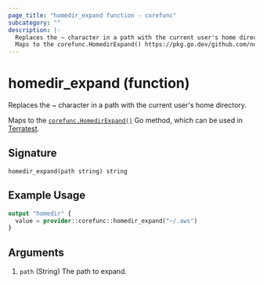 ```yaml
---
page_title: "homedir_expand function - corefunc"
subcategory: ""
description: |-
  Replaces the ~ character in a path with the current user's home directory.
  Maps to the corefunc.HomedirExpand() https://pkg.go.dev/github.com/northwood-labs/terraform-provider-corefunc/v2/corefunc#HomedirExpand Go method, which can be used in Terratest https://terratest.gruntwork.io.
---
```


# homedir_expand (function)

Replaces the ~ character in a path with the current user's home directory.

Maps to the [`corefunc.HomedirExpand()`](https://pkg.go.dev/github.com/northwood-labs/terraform-provider-corefunc/v2/corefunc#HomedirExpand) Go method, which can be used in [Terratest](https://terratest.gruntwork.io).

## Signature

<!-- signature generated by tfplugindocs -->
```text
homedir_expand(path string) string
```

## Example Usage

```terraform
output "homedir" {
  value = provider::corefunc::homedir_expand("~/.aws")
}
```

## Arguments

1. `path` (String) The path to expand.

<!-- Preview the provider docs with the Terraform registry provider docs preview tool: https://registry.terraform.io/tools/doc-preview -->
